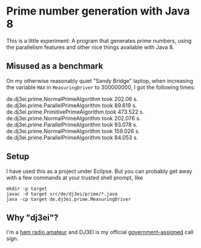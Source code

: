 # Prime number generation with Java 8

This is a little experiment: A program that generates prime numbers, using the parallelism features and other nice things available with Java 8.

## Misused as a benchmark

On my otherwise reasonably quiet "Sandy Bridge" laptop, when increasing the variable `MAX` in `MeasuringDriver` to 300000000, I got the following times:

de.dj3ei.prime.NormalPrimeAlgorithm took 202.06 s.    
de.dj3ei.prime.ParallelPrimeAlgorithm took 89.619 s.    
de.dj3ei.prime.PrimitivePrimeAlgorithm took 473.522 s.    
de.dj3ei.prime.NormalPrimeAlgorithm took 202.076 s.    
de.dj3ei.prime.ParallelPrimeAlgorithm took 93.078 s.    
de.dj3ei.prime.NormalPrimeAlgorithm took 159.026 s.    
de.dj3ei.prime.ParallelPrimeAlgorithm took 84.053 s.    

## Setup

I have used this as a project under Eclipse.  But you can probably get away with a few commands at your trusted shell prompt, like

    mkdir -p target
    javac -d target src/de/dj3ei/prime/*.java
    java -cp target de.dj3ei.prime.MeasuringDriver

## Why "dj3ei"?

I'm a [ham radio amateur](http://en.wikipedia.org/wiki/Amateur_radio) and DJ3EI is my official [government-assigned](http://ans.bundesnetzagentur.de/Amateurfunk/Rufzeichen.aspx) call sign.
